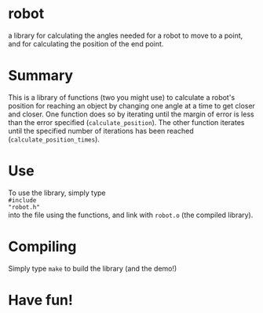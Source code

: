 # robot
  a library for calculating the angles needed for a robot to move to a point, and for calculating the position of the end point.
# Summary
  This is a library of functions (two you might use) to calculate 
	a robot's position for reaching an object by changing one angle
	at a time to get closer and closer. One function does so by
	iterating until the margin of error is less than the error specified
	(<code>calculate_position</code>). The other function iterates until the specified
	number of iterations has been reached (<code>calculate_position_times</code>).
# Use
  To use the library, simply type
  <br><code>#include "robot.h"</code><br>
  into the file using the functions, and link with <code>robot.o</code> (the compiled library).
# Compiling
  Simply type <code>make</code> to build the library (and the demo!)
# Have fun!
